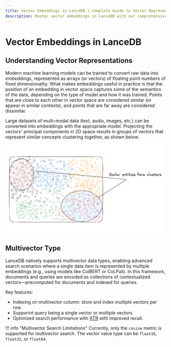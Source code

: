 ```yaml
---
title: Vector Embeddings in LanceDB | Complete Guide to Vector Representations
description: Master vector embeddings in LanceDB with our comprehensive guide. Learn how to convert raw data into vector representations and understand the power of semantic similarity in vector space.
---
```


# Vector Embeddings in LanceDB

## Understanding Vector Representations

Modern machine learning models can be trained to convert raw data into embeddings, represented as arrays (or vectors) of floating point numbers of fixed dimensionality. What makes embeddings useful in practice is that the position of an embedding in vector space captures some of the semantics of the data, depending on the type of model and how it was trained. Points that are close to each other in vector space are considered similar (or appear in similar contexts), and points that are far away are considered dissimilar.

Large datasets of multi-modal data (text, audio, images, etc.) can be converted into embeddings with the appropriate model. Projecting the vectors' principal components in 2D space results in groups of vectors that represent similar concepts clustering together, as shown below.

![](../assets/embedding_intro.png)

## Multivector Type

LanceDB natively supports multivector data types, enabling advanced search scenarios where 
a single data item is represented by multiple embeddings (e.g., using models like ColBERT 
or CoLPali). In this framework, documents and queries are encoded as collections of 
contextualized vectors—precomputed for documents and indexed for queries.

Key features:
- Indexing on multivector column: store and index multiple vectors per row.
- Supporint query being a single vector or multiple vectors
- Optimized search performance with [XTR](https://arxiv.org/abs/2501.17788) with improved recall.

!!! info "Multivector Search Limitations"
    Currently, only the `cosine` metric is supported for multivector search. 
    The vector value type can be `float16`, `float32`, or `float64`.
